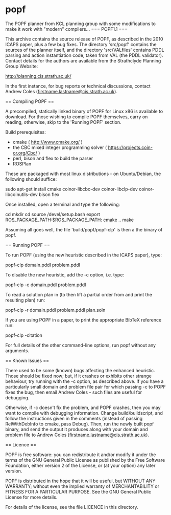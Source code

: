 # popf
The POPF planner from KCL planning group with some modifications to make it work with "modern" compilers...
=== POPF1.1 ===

This archive contains the source release of POPF, as described in the 2010 ICAPS paper, plus a few bug fixes.  The directory 'src/popf' contains the sources of the planner itself, and the directory 'src/VALfiles' contains PDDL parsing and action instantiation code, taken from VAL (the PDDL validator).  Contact details for the authors are available from the Strathclyde Planning Group Website:

http://planning.cis.strath.ac.uk/

In the first instance, for bug reports or technical discussions, contact Andrew Coles (firstname.lastname@cis.strath.ac.uk).

== Compiling POPF ==

A precompiled, statically linked binary of POPF for Linux x86 is available to download.  For those wishing to compile POPF themselves, carry on reading, otherwise, skip to the 'Running POPF' section.

Build prerequisites:
- cmake ( http://www.cmake.org/ )
- the CBC mixed integer programming solver ( https://projects.coin-or.org/Cbc/ )
- perl, bison and flex to build the parser
- ROSPlan

These are packaged with most linux distributions - on Ubuntu/Debian, the following should suffice:

sudo apt-get install cmake coinor-libcbc-dev coinor-libclp-dev coinor-libcoinutils-dev bison flex

Once installed, open a terminal and type the following:

cd <directory containing this file>
mkdir <build>
cd <build>
source <ROSPlan>/devel/setup.bash
export ROS_PACKAGE_PATH:$ROS_PACKAGE_PATH:<directory containgin this file>
cmake ..
make

Assuming all goes well, the file 'build/popf/popf-clp' is then a the binary of popf.

== Running POPF ==

To run POPF (using the new heuristic described in the ICAPS paper), type:

popf-clp domain.pddl problem.pddl

To disable the new heuristic, add the -c option, i.e. type:

popf-clp -c domain.pddl problem.pddl

To read a solution plan in (to then lift a partial order from and print the resulting plan) run:

popf-clp -r domain.pddl problem.pddl plan.soln

If you are using POPF in a paper, to print the appropriate BibTeX reference run:

popf-clp -citation

For full details of the other command-line options, run popf without any arguments.

== Known Issues ==

There used to be some (known) bugs affecting the enhanced heuristic.  Those should be fixed now; but, if it crashes or exhibits other strange behaviour, try running with the -c option, as described above.  If you have a particularly small domain and problem file pair for which passing -c to POPF fixes the bug, then email Andrew Coles - such files are useful for debugging.

Otherwise, if -c doesn't fix the problem, and POPF crashes, then you may want to compile with debugging information.  Change build/buildscript, and follow the instructions given in the comments (instead of passing RelWithDebInfo to cmake, pass Debug).  Then, run the newly built popf binary, and send the output it produces along with your domain and problem file to Andrew Coles (firstname.lastname@cis.strath.ac.uk).

== Licence ==

POPF is free software: you can redistribute it and/or modify
it under the terms of the GNU General Public License as published by
the Free Software Foundation, either version 2 of the License, or
(at your option) any later version.

POPF is distributed in the hope that it will be useful,
but WITHOUT ANY WARRANTY; without even the implied warranty of
MERCHANTABILITY or FITNESS FOR A PARTICULAR PURPOSE.  See the
GNU General Public License for more details.

For details of the license, see the file LICENCE in this directory.

